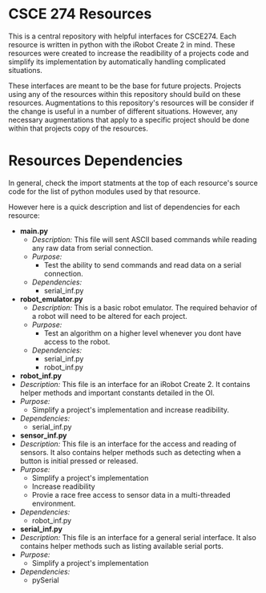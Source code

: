# CSCE 274 Resources
This is a central repository with helpful interfaces for CSCE274. Each resource is written in python
with the iRobot Create 2 in mind. These resources were created to increase the readibility of a projects
code and simplify its implementation by automatically handling complicated situations.  

These interfaces are meant to be the base for future projects. Projects using any of the resources within
this repository should build on these resources. Augmentations to this repository's resources will be
consider if the change is useful in a number of different situations. However, any necessary augmentations 
that apply to a specific project should be done within that projects copy of the resources.

# Resources Dependencies
In general, check the import statments at the top of each resource's source code for the list of python modules
used by that resource.

However here is a quick description and list of dependencies for each resource:
* __main.py__
  * _Description:_ This file will sent ASCII based commands while reading any raw data from serial connection.
  * _Purpose:_ 
    * Test the ability to send commands and read data on a serial connection.
  * _Dependencies:_ 
    * serial_inf.py
* __robot_emulator.py__
  * _Description:_ This is a basic robot emulator. The required behavior of a robot will need to be altered
  for each project.
  * _Purpose:_ 
    * Test an algorithm on a higher level whenever you dont have access to the robot.
  * _Dependencies:_ 
    * serial_inf.py
    * robot_inf.py
* __robot_inf.py__
 * _Description:_ This file is an interface for an iRobot Create 2. It contains helper methods and important
 constants detailed in the OI.
 * _Purpose:_ 
    * Simplify a project's implementation and increase readibility.
 * _Dependencies:_ 
    * serial_inf.py
* __sensor_inf.py__
 *  _Description:_ This file is an interface for the access and reading of sensors. It also contains helper
 methods such as detecting when a button is initial pressed or released.
 * _Purpose:_ 
    * Simplify a project's implementation
    * Increase readibility
    * Provie a race free access to sensor data in a multi-threaded environment.
 * _Dependencies:_ 
    * robot_inf.py
* __serial_inf.py__
 *  _Description:_ This file is an interface for a general serial interface. It also contains helper
 methods such as listing available serial ports.
 * _Purpose:_ 
    * Simplify a project's implementation
 * _Dependencies:_ 
    * pySerial

